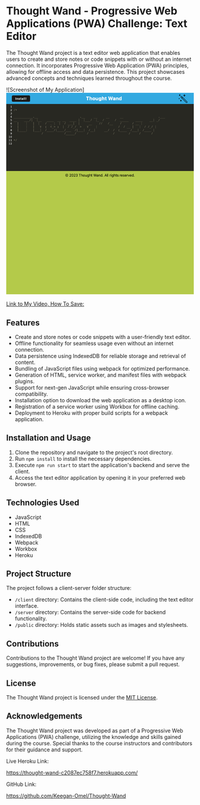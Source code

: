 # Thought Wand - Progressive Web Applications (PWA) Challenge: Text Editor

The Thought Wand project is a text editor web application that enables users to create and store notes or code snippets with or without an internet connection. It incorporates Progressive Web Application (PWA) principles, allowing for offline access and data persistence. This project showcases advanced concepts and techniques learned throughout the course.

![Screenshot of My Application]![Alt text](client/src/images/screencapture-thought-wand-c2087ec758f7-herokuapp-2023-07-16-23_44_50.png)

[Link to My Video, How To Save: ](https://drive.google.com/file/d/1ta5aGqpTH4g_V8Q_LRWgBIJkjzGRPQJ7/view?usp=sharing)


## Features

- Create and store notes or code snippets with a user-friendly text editor.
- Offline functionality for seamless usage even without an internet connection.
- Data persistence using IndexedDB for reliable storage and retrieval of content.
- Bundling of JavaScript files using webpack for optimized performance.
- Generation of HTML, service worker, and manifest files with webpack plugins.
- Support for next-gen JavaScript while ensuring cross-browser compatibility.
- Installation option to download the web application as a desktop icon.
- Registration of a service worker using Workbox for offline caching.
- Deployment to Heroku with proper build scripts for a webpack application.

## Installation and Usage

1. Clone the repository and navigate to the project's root directory.
2. Run `npm install` to install the necessary dependencies.
3. Execute `npm run start` to start the application's backend and serve the client.
4. Access the text editor application by opening it in your preferred web browser.

## Technologies Used

- JavaScript
- HTML
- CSS
- IndexedDB
- Webpack
- Workbox
- Heroku

## Project Structure

The project follows a client-server folder structure:

- `/client` directory: Contains the client-side code, including the text editor interface.
- `/server` directory: Contains the server-side code for backend functionality.
- `/public` directory: Holds static assets such as images and stylesheets.

## Contributions

Contributions to the Thought Wand project are welcome! If you have any suggestions, improvements, or bug fixes, please submit a pull request.

## License

The Thought Wand project is licensed under the [MIT License](LICENSE).

## Acknowledgements

The Thought Wand project was developed as part of a Progressive Web Applications (PWA) challenge, utilizing the knowledge and skills gained during the course. Special thanks to the course instructors and contributors for their guidance and support.

Live Heroku Link:

https://thought-wand-c2087ec758f7.herokuapp.com/

GitHub Link:

https://github.com/Keegan-Omel/Thought-Wand


